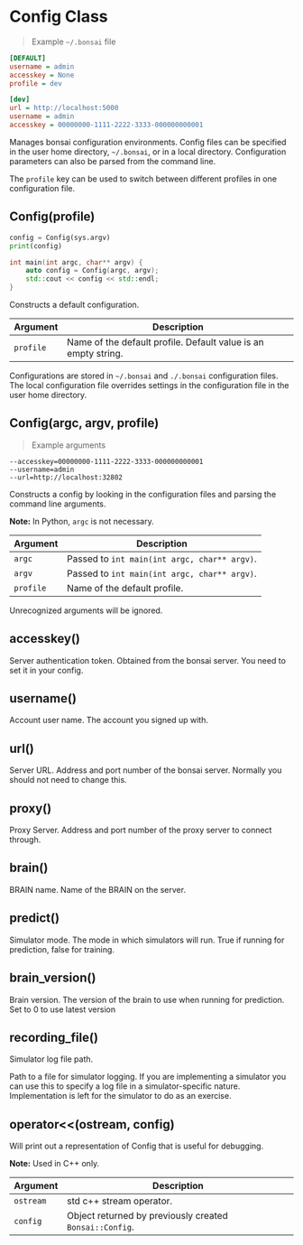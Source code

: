 # Config Class

> Example `~/.bonsai` file
    
```ini
[DEFAULT]
username = admin
accesskey = None
profile = dev

[dev]
url = http://localhost:5000
username = admin
accesskey = 00000000-1111-2222-3333-000000000001
```

Manages bonsai configuration environments.
Config files can be specified in the user home directory, `~/.bonsai`,
or in a local directory. Configuration parameters can also be parsed from
the command line.

The `profile` key can be used to switch between different profiles in
one configuration file.

## Config(profile)
    
```python
config = Config(sys.argv)
print(config)
```

```cpp
int main(int argc, char** argv) {
    auto config = Config(argc, argv);
    std::cout << config << std::endl;
}
```

Constructs a default configuration.

| Argument | Description |
| --- | --- |
|`profile` | Name of the default profile. Default value is an empty string. |

Configurations are stored in `~/.bonsai` and `./.bonsai` configuration files.
The local configuration file overrides settings in the configuration file in the user home directory.

## Config(argc, argv, profile)

>Example arguments

```
--accesskey=00000000-1111-2222-3333-000000000001
--username=admin
--url=http://localhost:32802
```

Constructs a config by looking in the configuration files and parsing the command line arguments.

**Note:** In Python, `argc` is not necessary.

| Argument | Description |
| --- | --- |
| `argc` | Passed to `int main(int argc, char** argv)`.|
| `argv` | Passed to `int main(int argc, char** argv)`.|
| `profile` | Name of the default profile.|

Unrecognized arguments will be ignored.

## accesskey()

Server authentication token.
Obtained from the bonsai server. You need to set it in your config.

## username()

Account user name.
The account you signed up with.

## url()

Server URL.
Address and port number of the bonsai server. Normally you should not need to change this.

## proxy()

Proxy Server.
Address and port number of the proxy server to connect through.

## brain()

BRAIN name.
Name of the BRAIN on the server.

## predict()

Simulator mode.
The mode in which simulators will run. True if running for prediction, false for training.

## brain_version()

Brain version.
The version of the brain to use when running for prediction. Set to 0 to use latest version

## recording_file()

Simulator log file path. 

Path to a file for simulator logging. If you are implementing a simulator you can use this to specify a log file in a simulator-specific nature. 
Implementation is left for the simulator to do as an exercise.

## operator<<(ostream, config)

Will print out a representation of Config that is useful for debugging.

**Note:** Used in C++ only.

| Argument | Description |
| --- | --- |
| `ostream` | std c++ stream operator. |
| `config` | Object returned by previously created `Bonsai::Config`. |

